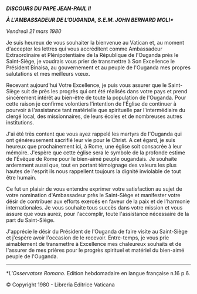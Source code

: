 ***DISCOURS DU PAPE JEAN-PAUL II***

***À L'AMBASSADEUR DE L’OUGANDA, S.E.M. JOHN BERNARD MOLI\****

*Vendredi 21 mars 1980*

Je suis heureux de vous souhaiter la bienvenue au Vatican et, au moment d'accepter les lettres qui vous accréditent comme Ambassadeur Extraordinaire et Plénipotentiaire de la République de l'Ouganda près le Saint-Siège, je voudrais vous prier de transmettre à Son Excellence le Président Binaisa, au gouvernement et au peuple de l'Ouganda mes propres salutations et mes meilleurs vœux.

Recevant aujourd'hui Votre Excellence, je puis vous assurer que le Saint-Siège suit de près les progrès qui ont été réalisés dans votre pays et prend sincèrement intérêt au bien-être de toute la population de l'Ouganda. Pour cette raison je confirme volontiers l'intention de l'Église de continuer à pourvoir à l'assistance tant matérielle que spirituelle par l'intermédiaire du clergé local, des missionnaires, de leurs écoles et de nombreuses autres institutions.

J'ai été très content que vous ayez rappelé les martyrs de l'Ouganda qui ont généreusement sacrifié leur vie pour le Christ. A cet égard, je suis heureux que prochainement ici, à Rome, une église soit consacrée à leur mémoire. J'espère que cette église sera le symbole de la profonde estime de l'Évêque de Rome pour le bien-aimé peuple ougandais. Je souhaite ardemment aussi que, tout en portant témoignage des valeurs les plus hautes de l'esprit ils nous rappellent toujours la dignité inviolable de tout être humain.

Ce fut un plaisir de vous entendre exprimer votre satisfaction au sujet de votre nomination d'Ambassadeur près le Saint-Siège et manifester votre désir de contribuer aux efforts exercés en faveur de la paix et de l'harmonie internationales. Je vous souhaite tous succès dans votre mission et vous assure que vous aurez, pour l'accomplir, toute l'assistance nécessaire de la part du Saint-Siège.

J'apprécie le désir du Président de l'Ouganda de faire visite au Saint-Siège et j'espère avoir l'occasion de le recevoir. Entre-temps, je vous prie aimablement de transmettre à Excellence mes chaleureux souhaits et de l'assurer de mes prières pour le progrès spirituel et matériel du bien-aimé peuple de l'Ouganda.

* * *

\**L'Osservatore Romano*. Edition hebdomadaire en langue française n.16 p.6.

© Copyright 1980 - Libreria Editrice Vaticana